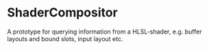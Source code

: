 # ShaderCompositor
A prototype for querying information from a HLSL-shader, e.g. buffer layouts and bound slots, input layout etc.
